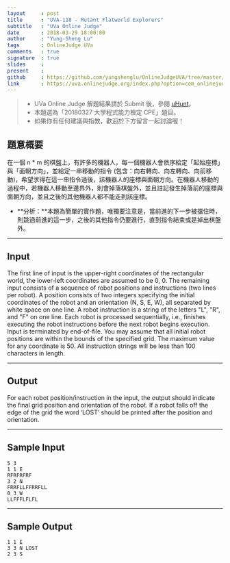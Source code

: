 ```yaml
---
layout     : post
title      : "UVA-118 - Mutant Flatworld Explorers"
subtitle   : "UVa Online Judge"
date       : 2018-03-29 18:00:00
author     : "Yung-Sheng Lu"
tags       : OnlineJudge UVa
comments   : true
signature  : true
slides     : 
present    :
github     : https://github.com/yungshenglu/OnlineJudgeUVA/tree/master/UVA-118
link       : https://uva.onlinejudge.org/index.php?option=com_onlinejudge&Itemid=8&page=show_problem&problem=54
---
```


> * UVa Online Judge 解題結果請於 Submit 後，參閱 [uHunt](https://uhunt.onlinejudge.org/)。
> * 本題選為「20180327 大學程式能力檢定 CPE」題目。
> * 如果你有任何建議與指教，歡迎於下方留言一起討論喔！

## 題意概要

在一個 n * m 的棋盤上，有許多的機器人，每一個機器人會依序給定「起始座標」與「面朝方向」，並給定一串移動的指令 (包含：向右轉向、向左轉向、向前移動)，希望求得在這一串指令過後，該機器人的座標與面朝方向。在機器人移動的過程中，若機器人移動至邊界外，則會掉落棋盤外，並且註記發生掉落前的座標與面朝方向，並且之後的其他機器人都不能走到該座標。

* **分析：**本題為簡單的實作題，唯獨要注意是，當前進的下一步被擋住時，則跳過前進的這一步，之後的其他指令仍要進行，直到指令結束或是掉出棋盤外。

---
## Input

The first line of input is the upper-right coordinates of the rectangular world, the lower-left coordinates are assumed to be 0, 0.
The remaining input consists of a sequence of robot positions and instructions (two lines per robot).
A position consists of two integers specifying the initial coordinates of the robot and an orientation (N, S, E, W), all separated by white space on one line. A robot instruction is a string of the letters "L", "R", and "F" on one line.
Each robot is processed sequentially, i.e., finishes executing the robot instructions before the next robot begins execution.
Input is terminated by end-of-file.
You may assume that all initial robot positions are within the bounds of the specified grid. The maximum value for any coordinate is 50. All instruction strings will be less than 100 characters in length.

---
## Output

For each robot position/instruction in the input, the output should indicate the final grid position and orientation of the robot. If a robot falls off the edge of the grid the word ‘LOST’ should be printed after the position and orientation.

---
## Sample Input

```
5 3
1 1 E
RFRFRFRF
3 2 N
FRRFLLFFRRFLL
0 3 W
LLFFFLFLFL
```

---
## Sample Output

```
1 1 E
3 3 N LOST
2 3 S
```